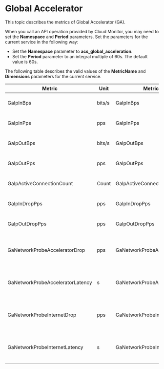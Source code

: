 # Global Accelerator

This topic describes the metrics of Global Accelerator \(GA\).

When you call an API operation provided by Cloud Monitor, you may need to set the **Namespace** and **Period** parameters. Set the parameters for the current service in the following way:

-   Set the **Namespace** parameter to **acs\_global\_acceleration**.
-   Set the **Period** parameter to an integral multiple of 60s. The default value is 60s.

The following table describes the valid values of the **MetricName** and **Dimensions** parameters for the current service.

|Metric|Unit|MetricName|Dimensions|Statistics|
|------|----|----------|----------|----------|
|GaIpInBps|bits/s|GaIpInBps|userId, instanceId, and regionId|Average|
|GaIpInPps|pps|GaIpInPps|userId, instanceId, and regionId|Average|
|GaIpOutBps|bits/s|GaIpOutBps|userId, instanceId, and regionId|Average|
|GaIpOutPps|pps|GaIpOutPps|userId, instanceId, and regionId|Average|
|GaIpActiveConnectionCount|Count|GaIpActiveConnectionCount|userId, instanceId, and regionId|Average|
|GaIpInDropPps|pps|GaIpInDropPps|userId, instanceId, and regionId|Average|
|GaIpOutDropPps|pps|GaIpOutDropPps|userId, instanceId, and regionId|Average|
|GaNetworkProbeAcceleratorDrop|pps|GaNetworkProbeAcceleratorDrop|userId, instanceId, regionId, endpointGroupId, and targetIp|Average|
|GaNetworkProbeAcceleratorLatency|s|GaNetworkProbeAcceleratorLatency|userId, instanceId, regionId, endpointGroupId, and targetIp|Average|
|GaNetworkProbeInternetDrop|pps|GaNetworkProbeInternetDrop|userId, instanceId, regionId, endpointGroupId, and targetIp|Average|
|GaNetworkProbeInternetLatency|s|GaNetworkProbeInternetLatency|userId, instanceId, regionId, endpointGroupId, and targetIp|Average|


